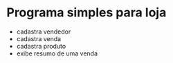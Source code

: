 # Programa simples para loja

- cadastra vendedor
- cadastra venda
- cadastra produto
- exibe resumo de uma venda
